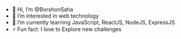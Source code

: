 - 👋 Hi, I’m @BorshonSaha
- 👀 I’m interested in web technology
- 🌱 I’m currently learning JavaScript, ReactJS, NodeJS, ExpressJS
- ⚡ Fun fact: I love to Explore new challenges

<!---
BorshonSaha/BorshonSaha is a ✨ special ✨ repository because its `README.md` (this file) appears on your GitHub profile.
You can click the Preview link to take a look at your changes.
--->
